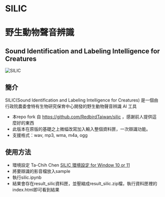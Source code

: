 # SILIC
# 野生動物聲音辨識

## Sound Identification and Labeling Intelligence for Creatures
![SILIC](./model/silic_logo_full.svg)

## 簡介
SILIC(Sound Identification and Labeling Intelligence for Creatures) 是一個由行政院農委會特有生物研究保育中心開發的野生動物聲音辨識 AI 工具
- 本repo fork 自 https://github.com/RedbirdTaiwan/silic ，感謝前人提供這麼好的東西
- 此版本在原版的基礎之上微幅改寫加入輸入整個資料匣，一次辯識功能。
- 支援格式：wav, mp3, wma, m4a, ogg

## 使用方法
- 環境設定 Ta-Chih Chen [SILIC 環境設定 for Window 10 or 11](https://medium.com/@raymond96383/silic-%E7%92%B0%E5%A2%83%E8%A8%AD%E5%AE%9A-for-window10-or-11-f5bb77d4e64f)
- 將要辯識的影音檔放入sample
- 執行silic.ipynb
- 結果會存在result_silic資料匣，並壓縮成result_silic.zip檔，執行資料匣裡的index.html即可看到結果